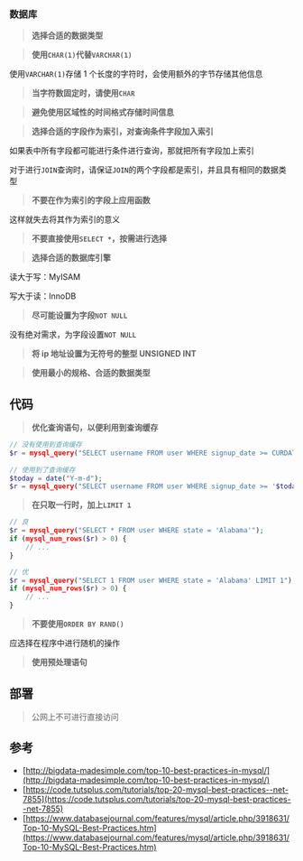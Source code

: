 
### 数据库

> **选择合适的数据类型**

> **使用`CHAR(1)`代替`VARCHAR(1)`**

使用`VARCHAR(1)`存储 1 个长度的字符时，会使用额外的字节存储其他信息

> **当字符数固定时，请使用`CHAR`**

> **避免使用区域性的时间格式存储时间信息**

> **选择合适的字段作为索引，对查询条件字段加入索引**

如果表中所有字段都可能进行条件进行查询，那就把所有字段加上索引

对于进行`JOIN`查询时，请保证`JOIN`的两个字段都是索引，并且具有相同的数据类型

> **不要在作为索引的字段上应用函数**

这样就失去将其作为索引的意义

> **不要直接使用`SELECT *`，按需进行选择**

> **选择合适的数据库引擎**

读大于写：MyISAM

写大于读：InnoDB

> **尽可能设置为字段`NOT NULL`**

没有绝对需求，为字段设置`NOT NULL`

> **将 ip 地址设置为无符号的整型 UNSIGNED INT**

> **使用最小的规格、合适的数据类型**

## 代码

> **优化查询语句，以便利用到查询缓存**

```php
// 没有使用到查询缓存
$r = mysql_query("SELECT username FROM user WHERE signup_date >= CURDATE()");
 
// 使用到了查询缓存
$today = date("Y-m-d");
$r = mysql_query("SELECT username FROM user WHERE signup_date >= '$today'");
```

> **在只取一行时，加上`LIMIT 1`**

```php
// 良
$r = mysql_query("SELECT * FROM user WHERE state = 'Alabama'");
if (mysql_num_rows($r) > 0) {
    // ...
}

// 优
$r = mysql_query("SELECT 1 FROM user WHERE state = 'Alabama' LIMIT 1");
if (mysql_num_rows($r) > 0) {
    // ...
}
```

> **不要使用`ORDER BY RAND()`**

应选择在程序中进行随机的操作

> **使用预处理语句**

## 部署

> 公网上不可进行直接访问

## 参考

* [http://bigdata-madesimple.com/top-10-best-practices-in-mysql/](http://bigdata-madesimple.com/top-10-best-practices-in-mysql/)
* [https://code.tutsplus.com/tutorials/top-20-mysql-best-practices--net-7855](https://code.tutsplus.com/tutorials/top-20-mysql-best-practices--net-7855)
* [https://www.databasejournal.com/features/mysql/article.php/3918631/Top-10-MySQL-Best-Practices.htm](https://www.databasejournal.com/features/mysql/article.php/3918631/Top-10-MySQL-Best-Practices.htm)